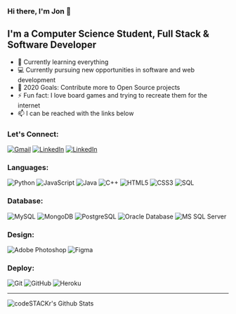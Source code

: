 ### **Hi there, I'm Jon 👋**

## I'm a Computer Science Student, Full Stack & Software Developer

- 📖 Currently learning everything
- 💻 Currently pursuing new opportunities in software and web development
- 🥅 2020 Goals: Contribute more to Open Source projects
- ⚡ Fun fact: I love board games and trying to recreate them for the internet
- 📫 I can be reached with the links below

### Let's Connect:

[![Gmail](https://img.shields.io/badge/-GMAIL-D14836?style=for-the-badge&logo=gmail&logoColor=white)](mailto:jonathan.k.chan1@gmail.com)
[![LinkedIn](https://img.shields.io/badge/-LINKEDIN-0077B5?style=for-the-badge&logo=linkedin&logoColor=white)](https://www.linkedin.com/in/jonathan-k-chan/)
[![LinkedIn](https://img.shields.io/badge/-STACKOVERFLOW-F48024?style=for-the-badge&logo=stackoverflow&logoColor=white)](https://stackoverflow.com/users/5613056/jon-chan/)

### Languages:

![Python](https://img.shields.io/badge/-Python-3675AA?style=flat-square&logo=python&logoColor=ffffff)
![JavaScript](https://img.shields.io/badge/-JavaScript-%23F7DF1C?style=flat-square&logo=javascript&logoColor=000000&labelColor=%23F7DF1C&color=%23FFCE5A)
![Java](http://img.shields.io/badge/-Java-007396?style=flat-square&logo=java&logoColor=ffffff)
![C++](https://img.shields.io/badge/-C++-000000?style=flat-square&logo=c%2B%2B)
![HTML5](https://img.shields.io/badge/-HTML5-%23E44D27?style=flat-square&logo=html5&logoColor=ffffff)
![CSS3](https://img.shields.io/badge/-CSS3-%231572B6?style=flat-square&logo=css3)
![SQL](https://img.shields.io/badge/-SQL-000000?style=flat-square&logo=postgresql)

### Database:

![MySQL](https://img.shields.io/badge/-MySQL-black?style=flat-square&logo=mysql)
![MongoDB](https://img.shields.io/badge/-MongoDB-47A248?style=flat-square&logo=mongodb&logoColor=ffffff)
![PostgreSQL](https://img.shields.io/badge/-PostgreSQL-336791?style=flat-square&logo=postgresql)
![Oracle Database](http://img.shields.io/badge/-Oracle-DD0031?style=flat-square&logo=oracle)
![MS SQL Server](http://img.shields.io/badge/-MS%20SQL%20Server-CC2927?style=flat-square&logo=microsoft-sql-server&logoColor=ffffff)

### Design:

![Adobe Photoshop](http://img.shields.io/badge/-Adode%20Photoshop-26C9FF?style=flat-square&logo=adobe-photoshop&logoColor=ffffff)
![Figma](http://img.shields.io/badge/-Figma-30333c?style=flat-square&logo=figma&logoColor=ffffff)

### Deploy:

![Git](https://img.shields.io/badge/-Git-%23F05032?style=flat-square&logo=git&logoColor=%23ffffff)
![GitHub](https://img.shields.io/badge/-GitHub-181717?style=flat-square&logo=github)
![Heroku](https://img.shields.io/badge/-Heroku-430098?style=flat-square&logo=heroku)

---

<img align="left" alt="codeSTACKr's Github Stats" src="https://github-readme-stats.vercel.app/api?username=jonkchan&show_icons=true&hide_border=true&hide=issues" />

[linkedin]: https://www.linkedin.com/in/jonathan-k-chan/
[stackoverflow]: https://stackoverflow.com/users/5613056/jon-chan?tab=profile
[email]: mailto:jonathan.k.chan1@gmail.com
